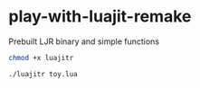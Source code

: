 # play-with-luajit-remake
Prebuilt LJR binary and simple functions

```bash
chmod +x luajitr

./luajitr toy.lua
```
